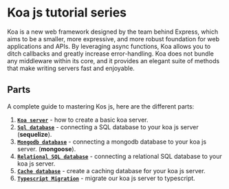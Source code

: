 # Koa js tutorial series

Koa is a new web framework designed by the team behind Express, which aims to be a smaller, more expressive, and more robust foundation for web applications and APIs. By leveraging async functions, Koa allows you to ditch callbacks and greatly increase error-handling. Koa does not bundle any middleware within its core, and it provides an elegant suite of methods that make writing servers fast and enjoyable.

## Parts
A complete guide to mastering Kos js, here are the  different parts:

1. [**`Koa server`**](https://github.com/tutorial-point/koa-server-tutorial) - how to create a basic koa server.
2. [**`Sql database`**](https://github.com/tutorial-point/koa-sql-tutorial) - connecting a SQL database to your koa js server (**sequelize**).
3. [**`Mongodb database`**](https://github.com/tutorial-point/koa-mongodb-tutorial) - connecting a mongodb database to your koa js server. (**mongoose**).
4. [**`Relational SQL database`**](https://github.com/tutorial-point/koa-relational-sql) - connecting a relational SQL database to your koa js server.
5. [**`Cache database`**](https://github.com/tutorial-point/koa-cache-tutorial) - create a caching database for your koa js server.
6. [**`Typescript Migration`**](https://github.com/tutorial-point/koa-typescript-tutorial) - migrate our koa js server to typescript.
